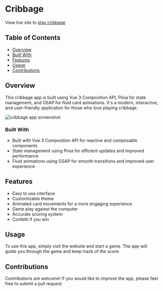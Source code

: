 # Cribbage

View live site to [play cribbage](https://cribbage.vercel.aoo)

## Table of Contents

- [Overview](#overview)
- [Built With](#built-with)
- [Features](#features)
- [Usage](#usage)
- [Contributions](#contributions)

## Overview

This cribbage app is built using Vue 3 Composition API, Pinia for state management, and GSAP for fluid card animations. It's a modern, interactive, and user-friendly application for those who love playing cribbage.

![cribbage app screenshot](https://res.cloudinary.com/dpnkrz8c8/image/upload/v1675712452/cribbage/ry2cclzvzan4gt9t4ccm.png)

### Built With

- Built with Vue 3 Composition API for reactive and composable components
- State management using Pinia for efficient updates and improved performance
- Fluid animations using GSAP for smooth transitions and improved user experience

## Features

- Easy to use interface
- Customizable theme
- Animated card movements for a more engaging experience
- Game play against the computer
- Accurate scoring system
- Confetti if you win

## Usage

To use this app, simply visit the website and start a game. The app will guide you through the game and keep track of the score.

## Contributions

Contributions are welcome! If you would like to improve the app, please feel free to submit a pull request.
